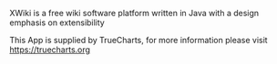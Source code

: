 XWiki is a free wiki software platform written in Java with a design emphasis on extensibility

This App is supplied by TrueCharts, for more information please visit https://truecharts.org
